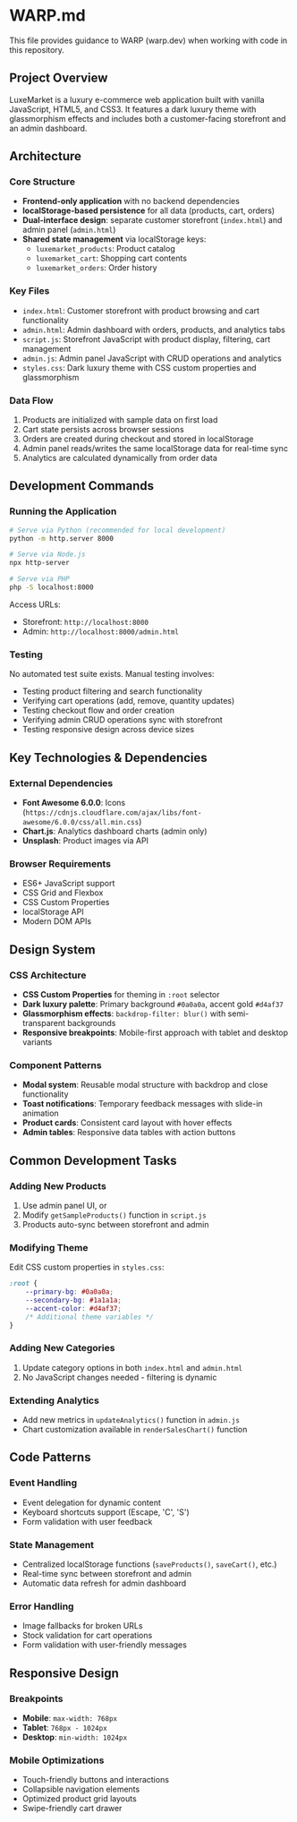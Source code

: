# WARP.md

This file provides guidance to WARP (warp.dev) when working with code in this repository.

## Project Overview

LuxeMarket is a luxury e-commerce web application built with vanilla JavaScript, HTML5, and CSS3. It features a dark luxury theme with glassmorphism effects and includes both a customer-facing storefront and an admin dashboard.

## Architecture

### Core Structure
- **Frontend-only application** with no backend dependencies
- **localStorage-based persistence** for all data (products, cart, orders)
- **Dual-interface design**: separate customer storefront (`index.html`) and admin panel (`admin.html`)
- **Shared state management** via localStorage keys:
  - `luxemarket_products`: Product catalog
  - `luxemarket_cart`: Shopping cart contents  
  - `luxemarket_orders`: Order history

### Key Files
- `index.html`: Customer storefront with product browsing and cart functionality
- `admin.html`: Admin dashboard with orders, products, and analytics tabs
- `script.js`: Storefront JavaScript with product display, filtering, cart management
- `admin.js`: Admin panel JavaScript with CRUD operations and analytics
- `styles.css`: Dark luxury theme with CSS custom properties and glassmorphism

### Data Flow
1. Products are initialized with sample data on first load
2. Cart state persists across browser sessions
3. Orders are created during checkout and stored in localStorage
4. Admin panel reads/writes the same localStorage data for real-time sync
5. Analytics are calculated dynamically from order data

## Development Commands

### Running the Application
```bash
# Serve via Python (recommended for local development)
python -m http.server 8000

# Serve via Node.js
npx http-server

# Serve via PHP
php -S localhost:8000
```

Access URLs:
- Storefront: `http://localhost:8000`
- Admin: `http://localhost:8000/admin.html`

### Testing
No automated test suite exists. Manual testing involves:
- Testing product filtering and search functionality
- Verifying cart operations (add, remove, quantity updates)
- Testing checkout flow and order creation
- Verifying admin CRUD operations sync with storefront
- Testing responsive design across device sizes

## Key Technologies & Dependencies

### External Dependencies
- **Font Awesome 6.0.0**: Icons (`https://cdnjs.cloudflare.com/ajax/libs/font-awesome/6.0.0/css/all.min.css`)
- **Chart.js**: Analytics dashboard charts (admin only)
- **Unsplash**: Product images via API

### Browser Requirements
- ES6+ JavaScript support
- CSS Grid and Flexbox
- CSS Custom Properties
- localStorage API
- Modern DOM APIs

## Design System

### CSS Architecture
- **CSS Custom Properties** for theming in `:root` selector
- **Dark luxury palette**: Primary background `#0a0a0a`, accent gold `#d4af37`
- **Glassmorphism effects**: `backdrop-filter: blur()` with semi-transparent backgrounds
- **Responsive breakpoints**: Mobile-first approach with tablet and desktop variants

### Component Patterns
- **Modal system**: Reusable modal structure with backdrop and close functionality
- **Toast notifications**: Temporary feedback messages with slide-in animation
- **Product cards**: Consistent card layout with hover effects
- **Admin tables**: Responsive data tables with action buttons

## Common Development Tasks

### Adding New Products
1. Use admin panel UI, or
2. Modify `getSampleProducts()` function in `script.js`
3. Products auto-sync between storefront and admin

### Modifying Theme
Edit CSS custom properties in `styles.css`:
```css
:root {
    --primary-bg: #0a0a0a;
    --secondary-bg: #1a1a1a;
    --accent-color: #d4af37;
    /* Additional theme variables */
}
```

### Adding New Categories
1. Update category options in both `index.html` and `admin.html`
2. No JavaScript changes needed - filtering is dynamic

### Extending Analytics
- Add new metrics in `updateAnalytics()` function in `admin.js`
- Chart customization available in `renderSalesChart()` function

## Code Patterns

### Event Handling
- Event delegation for dynamic content
- Keyboard shortcuts support (Escape, 'C', 'S')
- Form validation with user feedback

### State Management
- Centralized localStorage functions (`saveProducts()`, `saveCart()`, etc.)
- Real-time sync between storefront and admin
- Automatic data refresh for admin dashboard

### Error Handling
- Image fallbacks for broken URLs
- Stock validation for cart operations
- Form validation with user-friendly messages

## Responsive Design

### Breakpoints
- **Mobile**: `max-width: 768px`
- **Tablet**: `768px - 1024px` 
- **Desktop**: `min-width: 1024px`

### Mobile Optimizations
- Touch-friendly buttons and interactions
- Collapsible navigation elements
- Optimized product grid layouts
- Swipe-friendly cart drawer
